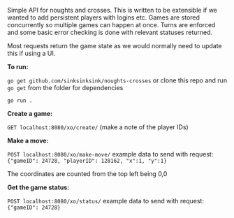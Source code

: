
Simple API for noughts and crosses. This is written to be extensible if we wanted to add persistent players with logins etc. Games are stored concurrently so multiple games can happen at once. Turns are enforced and some basic error checking is done with relevant statuses returned.

Most requests return the game state as we would normally need to update this if using a UI.


**To run:**

`go get github.com/sinksinksink/noughts-crosses`
or clone this repo and run `go get` from the folder for dependencies

`go run .`

**Create a game:**

`GET localhost:8080/xo/create/`
(make a note of the player IDs)

**Make a move:**

`POST localhost:8080/xo/make-move/`
example data to send with request: `{"gameID": 24728, "playerID": 128162, "x":1, "y":1}`

The coordinates are counted from the top left being 0,0

**Get the game status:**

`POST localhost:8080/xo/status/`
example data to send with request: `{"gameID": 24728}`

